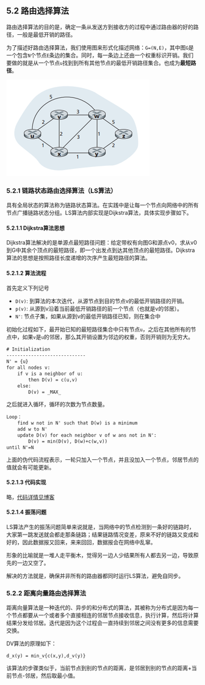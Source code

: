 ## 5.2 路由选择算法

路由选择算法的目的是，确定一条从发送方到接收方的过程中通过路由器的好的路径，一般是最低开销的路径。

为了描述好路由选择算法，我们使用图来形式化描述网络：`G=(N,E)`，其中图`G`是一个包含`N`个节点`E`条边的集合。同时，每一条边上还由一个权重标识开销。我们要做的就是从一个节点`u`找到到所有其他节点的最低开销路径集合。也成为**最短路径**。

![](../image/chapter4/5.2.1.png)

### 5.2.1 链路状态路由选择算法（LS算法）

具有全局状态的算法称为链路状态算法。在实践中是让每一个节点向网络中的所有节点广播链路状态分组。LS算法内部实现是Dijkstra算法，具体实现步骤如下。

#### 5.2.1.1 Dijkstra算法思想

Dijkstra算法解决的是单源点最短路径问题：给定带权有向图G和源点v0，求从v0到G中其余个顶点的最短路径，即一个出发点到达其他顶点的最短路径。Dijkstra算法的思想是按照路径长度递增的次序产生最短路径的算法。

#### 5.2.1.2 算法流程
首先定义下列记号
- `D(v)`: 到算法的本次迭代，从源节点到目的节点v的最低开销路径的开销。
- `p(v)`: 从源到v沿着当前最低开销路径的前一个节点（也就是v的邻居）。
- `N'`:   节点子集，如果从源到v的最低开销路径已知，则在集合中

初始化过程如下，最开始已知的最短路径集合中只有节点`u`，之后在其他所有的节点中，如果`v`是`u`的邻居，那么其开销设置为邻边的权重，否则开销则为无穷大。
```
# Initialization
-----------------------------
N' = {u}
for all nodes v:
    if v is a neighbor of u:
        then D(v) = c(u,v)
    else:
        D(v) = _MAX_
```

之后就进入循环，循环的次数为节点数量。

```
Loop：
    find w not in N' such that D(w) is a minimum
    add w to N'
    update D(v) for each neighbor v of w ans not in N':
        D(v) = min(D(v), D(w)+c(w,v))
until N'=N
```
上面的伪代码流程表示，一轮只加入一个节点，并且没加入一个节点，邻居节点的值就会有可能更新。

#### 5.2.1.3 代码实现

略，[代码详情见博客](https://www.cnblogs.com/linfangnan/p/12803201.html)

#### 5.2.1.4 振荡问题

LS算法产生的振荡问题简单来说就是，当网络中的节点检测到一条好的链路时，大家第一跳发送就会都走那条链路；结果链路情况变差，原来不好的链路又变成和好的，因此数据报又回来，来来回回，数据报会在网络中乱窜。

形象的比喻就是一堆人走平衡木，觉得另一边人少结果所有人都去另一边，导致原先的一边又空了。

解决的方法就是，确保并非所有的路由器都同时运行LS算法，避免自同步。

### 5.2.2 距离向量路由选择算法

距离向量算法是一种迭代的、异步的和分布式的算法，其被称为分布式是因为每一个节点都要从一个或者多个直接相连的邻居节点接收信息，执行计算，然后将计算结果分发给邻居。迭代是因为这个过程会一直持续到邻居之间没有更多的信息需要交换。

DV算法的原理如下：
```
d_x(y) = min_v{c(x,y),d_v(y)}
```

该算法的步骤类似于，当前节点到别的节点的距离，是邻居到别的节点的距离+当前节点-邻居，然后取最小值。